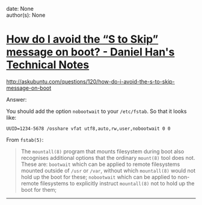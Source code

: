 
date: None  
author(s): None  

# [How do I avoid the “S to Skip” message on boot? - Daniel Han's Technical Notes](https://sites.google.com/site/xiangyangsite/home/technical-tips/linux-unix/administrations/how-do-i-avoid-the-s-to-skip-message-on-boot)

http://askubuntu.com/questions/120/how-do-i-avoid-the-s-to-skip-message-on-boot

Answer:

You should add the option `nobootwait` to your `/etc/fstab`. So that it looks like:
    
    
    UUID=1234-5678 /osshare vfat utf8,auto,rw,user,nobootwait 0 0 
    

From `fstab(5)`:

> The `mountall(8)` program that mounts filesystem during boot also recognises additional options that the ordinary `mount(8)` tool does not. These are: `bootwait` which can be applied to remote filesystems mounted outside of `/usr` or `/var`, without which `mountall(8)` would not hold up the boot for these; `nobootwait` which can be applied to non-remote filesystems to explicitly instruct `mountall(8)` not to hold up the boot for them;  
  
---

